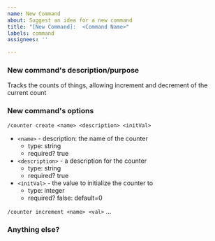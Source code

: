 ```yaml
---
name: New Command
about: Suggest an idea for a new command
title: "[New Command]:  <Command Name>"
labels: command
assignees: ''

---
```


### New command's description/purpose

Tracks the counts of things, allowing increment and decrement of the current count

### New command's options

`/counter create <name> <description> <initVal>`

- `<name>` - description: the name of the counter
    - type: string
    - required? true
- `<description>` - a description for the counter
    - type: string
    - required? true
- `<initVal>` - the value to initialize the counter to
    - type: integer
    - required? false: default=0

`/counter increment <name> <val>`
...

### Anything else?
